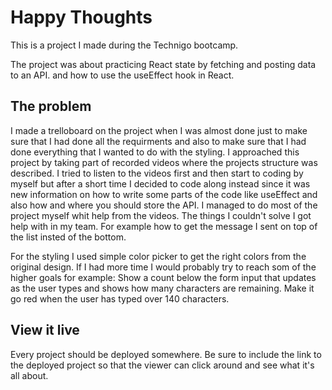 # Happy Thoughts

This is a project I made during the Technigo bootcamp.

The project was about practicing React state by fetching and posting data to an API.
and how to use the useEffect hook in React.
## The problem

I made a trelloboard on the project when I was almost done just to make sure that I had done all the requirments and also to make sure that I had done everything that I wanted to do with the styling. I approached this project by taking part of recorded videos where the projects structure was described. I tried to listen to the videos first and then start to coding by myself but after a short time I decided to code along instead since it was new information on how to write some parts of the code like useEffect and also how and where you should store the API. I managed to do most of the project myself whit help from the videos. The things I couldn't solve I got help with in my team. For example how to get the message I sent on top of the list insted of the bottom. 

For the styling I used simple color picker to get the right colors from the original design. If I had more time I would probably try to reach som of the higher goals for example: Show a count below the form input that updates as the user types and shows how many characters are remaining. Make it go red when the user has typed over 140 characters. 

## View it live

Every project should be deployed somewhere. Be sure to include the link to the deployed project so that the viewer can click around and see what it's all about.
